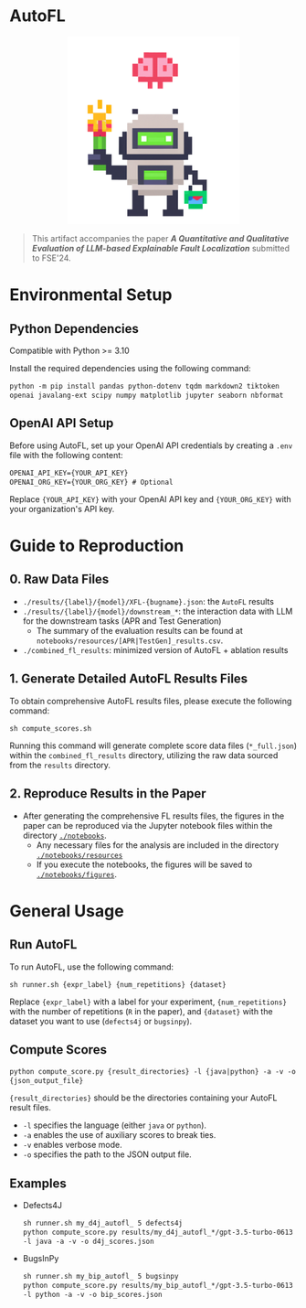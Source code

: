 # AutoFL

<div align="center">
<img src="./assets/AutoFL_logo_DALLE.png" width="300px"/>
</div>

> This artifact accompanies the paper **_A Quantitative and Qualitative Evaluation of LLM-based Explainable Fault Localization_** submitted to FSE'24.

# Environmental Setup
## Python Dependencies
Compatible with Python >= 3.10

Install the required dependencies using the following command:

```shell
python -m pip install pandas python-dotenv tqdm markdown2 tiktoken openai javalang-ext scipy numpy matplotlib jupyter seaborn nbformat
```

## OpenAI API Setup
Before using AutoFL, set up your OpenAI API credentials by creating a `.env` file with the following content:

```shell
OPENAI_API_KEY={YOUR_API_KEY}
OPENAI_ORG_KEY={YOUR_ORG_KEY} # Optional
```
Replace `{YOUR_API_KEY}` with your OpenAI API key and `{YOUR_ORG_KEY}` with your organization's API key.

# Guide to Reproduction

## 0. Raw Data Files
- `./results/{label}/{model}/XFL-{bugname}.json`: the `AutoFL` results
- `./results/{label}/{model}/downstream_*`: the interaction data with LLM for the downstream tasks (APR and Test Generation)
  - The summary of the evaluation results can be found at `notebooks/resources/[APR|TestGen]_results.csv`.
- `./combined_fl_results`: minimized version of AutoFL + ablation results

## 1. Generate Detailed AutoFL Results Files

To obtain comprehensive AutoFL results files, please execute the following command:
```shell
sh compute_scores.sh
```
Running this command will generate complete score data files (`*_full.json`) within the `combined_fl_results` directory, utilizing the raw data sourced from the `results` directory.

## 2. Reproduce Results in the Paper

- After generating the comprehensive FL results files, the figures in the paper can be reproduced via the Jupyter notebook files within the directory [`./notebooks`](./notebooks/).
  - Any necessary files for the analysis are included in the directory [`./notebooks/resources`](./notebooks/resources/)
  - If you execute the notebooks, the figures will be saved to [`./notebooks/figures`](./notebooks/figures/).


# General Usage

## Run AutoFL

To run AutoFL, use the following command:
```shell
sh runner.sh {expr_label} {num_repetitions} {dataset}
```

Replace `{expr_label}` with a label for your experiment, `{num_repetitions}` with the number of repetitions (`R` in the paper), and `{dataset}` with the dataset you want to use (`defects4j` or `bugsinpy`).

## Compute Scores
```shell
python compute_score.py {result_directories} -l {java|python} -a -v -o {json_output_file}
```

`{result_directories}` should be the directories containing your AutoFL result files.
- `-l` specifies the language (either `java` or `python`).
- `-a` enables the use of auxiliary scores to break ties.
- `-v` enables verbose mode.
- `-o` specifies the path to the JSON output file.

## Examples

- Defects4J
    ```shell
    sh runner.sh my_d4j_autofl_ 5 defects4j
    python compute_score.py results/my_d4j_autofl_*/gpt-3.5-turbo-0613 -l java -a -v -o d4j_scores.json
    ```
- BugsInPy
    ```shell
    sh runner.sh my_bip_autofl_ 5 bugsinpy
    python compute_score.py results/my_bip_autofl_*/gpt-3.5-turbo-0613 -l python -a -v -o bip_scores.json
    ```
